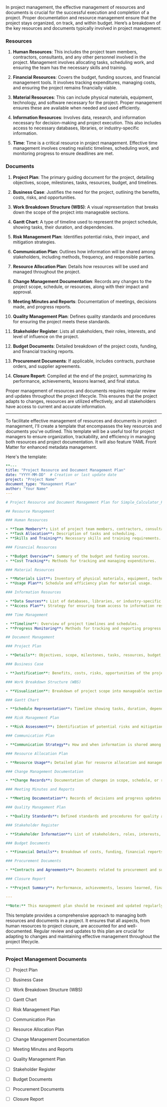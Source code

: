 In project management, the effective management of resources and documents is crucial for the successful execution and completion of a project. Proper documentation and resource management ensure that the project stays organized, on track, and within budget. Here’s a breakdown of the key resources and documents typically involved in project management:

### Resources

1. **Human Resources**: This includes the project team members, contractors, consultants, and any other personnel involved in the project. Management involves allocating tasks, scheduling work, and ensuring the team has the necessary skills and training.

2. **Financial Resources**: Covers the budget, funding sources, and financial management tools. It involves tracking expenditures, managing costs, and ensuring the project remains financially viable.

3. **Material Resources**: This can include physical materials, equipment, technology, and software necessary for the project. Proper management ensures these are available when needed and used efficiently.

4. **Information Resources**: Involves data, research, and information necessary for decision-making and project execution. This also includes access to necessary databases, libraries, or industry-specific information.

5. **Time**: Time is a critical resource in project management. Effective time management involves creating realistic timelines, scheduling work, and monitoring progress to ensure deadlines are met.

### Documents

1. **Project Plan**: The primary guiding document for the project, detailing objectives, scope, milestones, tasks, resources, budget, and timelines.

2. **Business Case**: Justifies the need for the project, outlining the benefits, costs, risks, and opportunities.

3. **Work Breakdown Structure (WBS)**: A visual representation that breaks down the scope of the project into manageable sections.

4. **Gantt Chart**: A type of timeline used to represent the project schedule, showing tasks, their duration, and dependencies.

5. **Risk Management Plan**: Identifies potential risks, their impact, and mitigation strategies.

6. **Communication Plan**: Outlines how information will be shared among stakeholders, including methods, frequency, and responsible parties.

7. **Resource Allocation Plan**: Details how resources will be used and managed throughout the project.

8. **Change Management Documentation**: Records any changes to the project scope, schedule, or resources, along with their impact and approval.

9. **Meeting Minutes and Reports**: Documentation of meetings, decisions made, and progress reports.

10. **Quality Management Plan**: Defines quality standards and procedures for ensuring the project meets these standards.

11. **Stakeholder Register**: Lists all stakeholders, their roles, interests, and level of influence on the project.

12. **Budget Documents**: Detailed breakdown of the project costs, funding, and financial tracking reports.

13. **Procurement Documents**: If applicable, includes contracts, purchase orders, and supplier agreements.

14. **Closure Report**: Compiled at the end of the project, summarizing its performance, achievements, lessons learned, and final status.

Proper management of resources and documents requires regular review and updates throughout the project lifecycle. This ensures that the project adapts to changes, resources are utilized effectively, and all stakeholders have access to current and accurate information.

---
To facilitate effective management of resources and documents in project management, I'll create a template that encompasses the key resources and documents you've outlined. This template will be a useful tool for project managers to ensure organization, trackability, and efficiency in managing both resources and project documentation. It will also feature YAML Front Matter for enhanced metadata management.

Here's the template:

```yaml
**---
title: "Project Resource and Document Management Plan"
date: "YYYY-MM-DD"  # Creation or last update date
project: "Project Name"
document_type: "Management Plan"
author: "Your Name"
---

# Project Resource and Document Management Plan for Simple_Calculator_Project

## Resource Management

### Human Resources

- **Team Members**: List of project team members, contractors, consultants.
- **Task Allocation**: Description of tasks and scheduling.
- **Skills and Training**: Necessary skills and training requirements.

### Financial Resources

- **Budget Overview**: Summary of the budget and funding sources.
- **Cost Tracking**: Methods for tracking and managing expenditures.

### Material Resources

- **Materials List**: Inventory of physical materials, equipment, technology.
- **Usage Plan**: Schedule and efficiency plan for material usage.

### Information Resources

- **Data Sources**: List of databases, libraries, or industry-specific sources.
- **Access Plan**: Strategy for ensuring team access to information resources.

### Time Management

- **Timeline**: Overview of project timelines and schedules.
- **Progress Monitoring**: Methods for tracking and reporting progress.

## Document Management

### Project Plan

- **Details**: Objectives, scope, milestones, tasks, resources, budget, timelines.

### Business Case

- **Justification**: Benefits, costs, risks, opportunities of the project.

### Work Breakdown Structure (WBS)

- **Visualization**: Breakdown of project scope into manageable sections.

### Gantt Chart

- **Schedule Representation**: Timeline showing tasks, duration, dependencies.

### Risk Management Plan

- **Risk Assessment**: Identification of potential risks and mitigation strategies.

### Communication Plan

- **Communication Strategy**: How and when information is shared among stakeholders.

### Resource Allocation Plan

- **Resource Usage**: Detailed plan for resource allocation and management.

### Change Management Documentation

- **Change Records**: Documentation of changes in scope, schedule, or resources.

### Meeting Minutes and Reports

- **Meeting Documentation**: Records of decisions and progress updates.

### Quality Management Plan

- **Quality Standards**: Defined standards and procedures for quality assurance.

### Stakeholder Register

- **Stakeholder Information**: List of stakeholders, roles, interests, influence.

### Budget Documents

- **Financial Details**: Breakdown of costs, funding, financial reports.

### Procurement Documents

- **Contracts and Agreements**: Documents related to procurement and suppliers.

### Closure Report

- **Project Summary**: Performance, achievements, lessons learned, final status.

---

**Note:** This management plan should be reviewed and updated regularly to reflect the current status of resources and documentation. It's essential for adapting to project changes, ensuring effective resource utilization, and keeping stakeholders informed.**
```

This template provides a comprehensive approach to managing both resources and documents in a project. It ensures that all aspects, from human resources to project closure, are accounted for and well-documented. Regular review and updates to this plan are crucial for adapting to changes and maintaining effective management throughout the project lifecycle.

---

### Project Management Documents
- [ ] Project Plan
- [ ] Business Case
- [ ] Work Breakdown Structure (WBS)
- [ ] Gantt Chart
- [ ] Risk Management Plan
- [ ] Communication Plan
- [ ] Resource Allocation Plan
- [ ] Change Management Documentation
- [ ] Meeting Minutes and Reports
- [ ] Quality Management Plan
- [ ] Stakeholder Register
- [ ] Budget Documents
- [ ] Procurement Documents
- [ ] Closure Report


